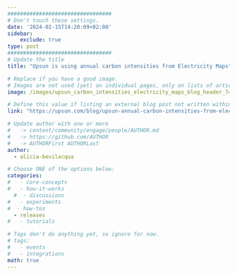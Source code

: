```yaml
---
#################################
# Don't touch these settings.
date: '2024-02-15T14:20:09+02:00'
sidebar:
    exclude: true
type: post
#################################
# Update the title
title: "Upsun is using annual carbon intensities from Electricity Maps"

# Replace if you have a good image. 
# Images are not used (yet) on individual pages, only on lists of articles.
image: /images/upsun_carbon_intensities_electricity_maps_blog_header_74224e2a9c.webp

# Define this value if listing an external blog post not written within this site.
link: "https://upsun.com/blog/upsun-annual-carbon-intensities-from-electricity-maps/"

# Update author with one or more
#   -> content/community/engage/people/AUTHOR.md
#   -> https://github.com/AUTHOR
#   -> AUTHORFirst AUTHORLast
author:
  - alicia-bevilacqua

# Choose ONE of the options below:
categories:
#   - core-concepts
#   - how-it-works
  #  - discussions
#   - experiments
#  - how-tos
  - releases
#   - tutorials

# Tags don't do anything yet, so ignore for now.
# tags:
#   - events
#   - integrations
math: true
---
```


